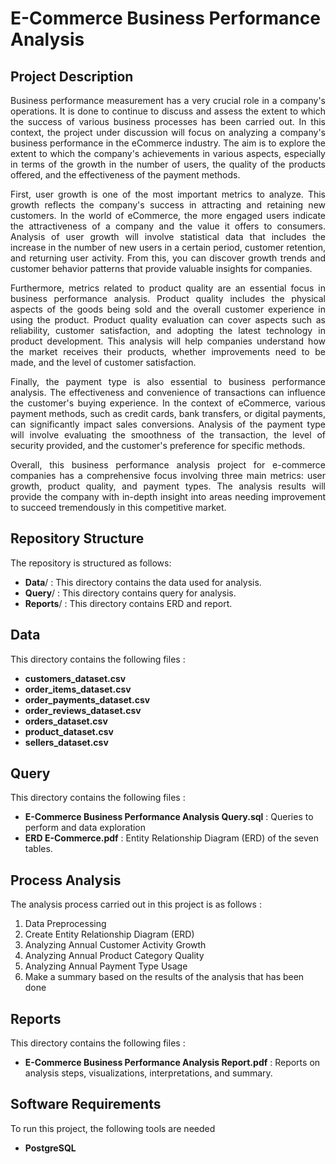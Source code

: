 <p align="center">
  <h1> E-Commerce Business Performance Analysis </h1>
</p>

## Project Description
<p align="justify">
Business performance measurement has a very crucial role in a company's operations. It is done to continue to discuss and assess the extent to which the success of various business processes has been carried out. In this context, the project under discussion will focus on analyzing a company's business performance in the eCommerce industry. The aim is to explore the extent to which the company's achievements in various aspects, especially in terms of the growth in the number of users, the quality of the products offered, and the effectiveness of the payment methods.
<p align="justify">
First, user growth is one of the most important metrics to analyze. This growth reflects the company's success in attracting and retaining new customers. In the world of eCommerce, the more engaged users indicate the attractiveness of a company and the value it offers to consumers. Analysis of user growth will involve statistical data that includes the increase in the number of new users in a certain period, customer retention, and returning user activity. From this, you can discover growth trends and customer behavior patterns that provide valuable insights for companies.
<p align="justify">
Furthermore, metrics related to product quality are an essential focus in business performance analysis. Product quality includes the physical aspects of the goods being sold and the overall customer experience in using the product. Product quality evaluation can cover aspects such as reliability, customer satisfaction, and adopting the latest technology in product development. This analysis will help companies understand how the market receives their products, whether improvements need to be made, and the level of customer satisfaction.
<p align="justify">
Finally, the payment type is also essential to business performance analysis. The effectiveness and convenience of transactions can influence the customer's buying experience. In the context of eCommerce, various payment methods, such as credit cards, bank transfers, or digital payments, can significantly impact sales conversions. Analysis of the payment type will involve evaluating the smoothness of the transaction, the level of security provided, and the customer's preference for specific methods.
<p align="justify">
Overall, this business performance analysis project for e-commerce companies has a comprehensive focus involving three main metrics: user growth, product quality, and payment types. The analysis results will provide the company with in-depth insight into areas needing improvement to succeed tremendously in this competitive market.
</p>

## Repository Structure
<p align="justify">
The repository is structured as follows:

  * **Data**/    : This directory contains the data used for analysis.
  * **Query**/   : This directory contains query for analysis.
  * **Reports**/ : This directory contains ERD and report.

</p>

## Data
<p align="justify">
This directory contains the following files :

  * **customers_dataset.csv**
  * **order_items_dataset.csv**
  * **order_payments_dataset.csv**
  * **order_reviews_dataset.csv**
  * **orders_dataset.csv**
  * **product_dataset.csv**
  * **sellers_dataset.csv**
</p>

## Query
<p align="justify">
This directory contains the following files :
  
  * **E-Commerce Business Performance Analysis Query.sql** : Queries to perform and data exploration
  * **ERD E-Commerce.pdf** : Entity Relationship Diagram (ERD) of the seven tables.
</p>

## Process Analysis
<p align="justify">
The analysis process carried out in this project is as follows :
  
  1. Data Preprocessing
  2. Create Entity Relationship Diagram (ERD)
  3. Analyzing Annual Customer Activity Growth
  4. Analyzing Annual Product Category Quality
  5. Analyzing Annual Payment Type Usage
  6. Make a summary based on the results of the analysis that has been done
</p>

## Reports
<p align="justify">
This directory contains the following files :

  * **E-Commerce Business Performance  Analysis Report.pdf** : Reports on analysis steps, visualizations, interpretations, and summary.
</p>

## Software Requirements
<p align="justify">
To run this project, the following tools are needed

  * **PostgreSQL**
</p>
